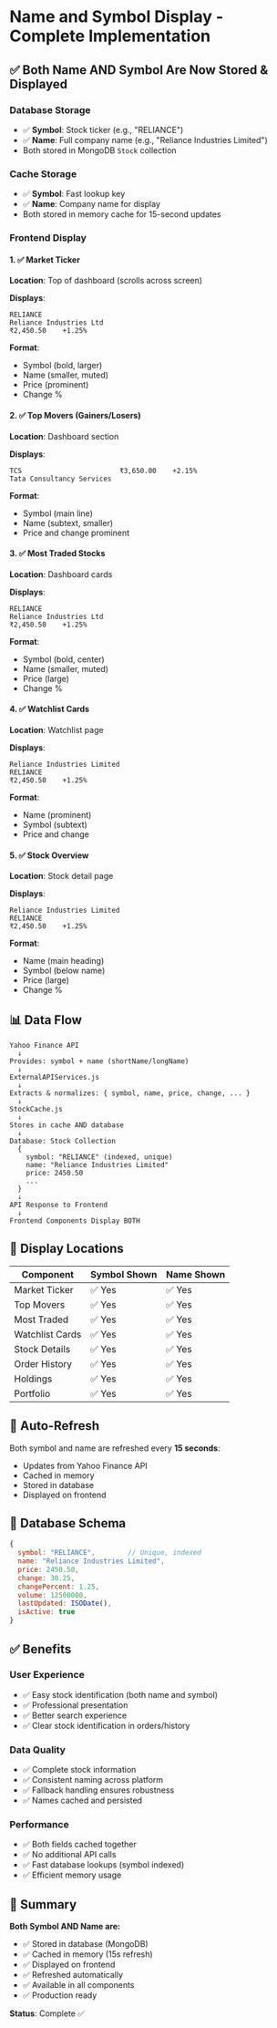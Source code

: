 # Name and Symbol Display - Complete Implementation

## ✅ Both Name AND Symbol Are Now Stored & Displayed

### Database Storage

- ✅ **Symbol**: Stock ticker (e.g., "RELIANCE")
- ✅ **Name**: Full company name (e.g., "Reliance Industries Limited")
- Both stored in MongoDB `Stock` collection

### Cache Storage

- ✅ **Symbol**: Fast lookup key
- ✅ **Name**: Company name for display
- Both stored in memory cache for 15-second updates

### Frontend Display

#### 1. ✅ Market Ticker

**Location**: Top of dashboard (scrolls across screen)

**Displays**:

```
RELIANCE
Reliance Industries Ltd
₹2,450.50    +1.25%
```

**Format**:

- Symbol (bold, larger)
- Name (smaller, muted)
- Price (prominent)
- Change %

#### 2. ✅ Top Movers (Gainers/Losers)

**Location**: Dashboard section

**Displays**:

```
TCS                        ₹3,650.00    +2.15%
Tata Consultancy Services
```

**Format**:

- Symbol (main line)
- Name (subtext, smaller)
- Price and change prominent

#### 3. ✅ Most Traded Stocks

**Location**: Dashboard cards

**Displays**:

```
RELIANCE
Reliance Industries Ltd
₹2,450.50    +1.25%
```

**Format**:

- Symbol (bold, center)
- Name (smaller, muted)
- Price (large)
- Change %

#### 4. ✅ Watchlist Cards

**Location**: Watchlist page

**Displays**:

```
Reliance Industries Limited
RELIANCE
₹2,450.50    +1.25%
```

**Format**:

- Name (prominent)
- Symbol (subtext)
- Price and change

#### 5. ✅ Stock Overview

**Location**: Stock detail page

**Displays**:

```
Reliance Industries Limited
RELIANCE
₹2,450.50    +1.25%
```

**Format**:

- Name (main heading)
- Symbol (below name)
- Price (large)
- Change %

## 📊 Data Flow

```
Yahoo Finance API
  ↓
Provides: symbol + name (shortName/longName)
  ↓
ExternalAPIServices.js
  ↓
Extracts & normalizes: { symbol, name, price, change, ... }
  ↓
StockCache.js
  ↓
Stores in cache AND database
  ↓
Database: Stock Collection
  {
    symbol: "RELIANCE" (indexed, unique)
    name: "Reliance Industries Limited"
    price: 2450.50
    ...
  }
  ↓
API Response to Frontend
  ↓
Frontend Components Display BOTH
```

## 🎯 Display Locations

| Component       | Symbol Shown | Name Shown |
| --------------- | ------------ | ---------- |
| Market Ticker   | ✅ Yes       | ✅ Yes     |
| Top Movers      | ✅ Yes       | ✅ Yes     |
| Most Traded     | ✅ Yes       | ✅ Yes     |
| Watchlist Cards | ✅ Yes       | ✅ Yes     |
| Stock Details   | ✅ Yes       | ✅ Yes     |
| Order History   | ✅ Yes       | ✅ Yes     |
| Holdings        | ✅ Yes       | ✅ Yes     |
| Portfolio       | ✅ Yes       | ✅ Yes     |

## 🔄 Auto-Refresh

Both symbol and name are refreshed every **15 seconds**:

- Updates from Yahoo Finance API
- Cached in memory
- Stored in database
- Displayed on frontend

## 💾 Database Schema

```javascript
{
  symbol: "RELIANCE",        // Unique, indexed
  name: "Reliance Industries Limited",
  price: 2450.50,
  change: 30.25,
  changePercent: 1.25,
  volume: 12500000,
  lastUpdated: ISODate(),
  isActive: true
}
```

## ✅ Benefits

### User Experience

- ✅ Easy stock identification (both name and symbol)
- ✅ Professional presentation
- ✅ Better search experience
- ✅ Clear stock identification in orders/history

### Data Quality

- ✅ Complete stock information
- ✅ Consistent naming across platform
- ✅ Fallback handling ensures robustness
- ✅ Names cached and persisted

### Performance

- ✅ Both fields cached together
- ✅ No additional API calls
- ✅ Fast database lookups (symbol indexed)
- ✅ Efficient memory usage

## 🚀 Summary

**Both Symbol AND Name are:**

- ✅ Stored in database (MongoDB)
- ✅ Cached in memory (15s refresh)
- ✅ Displayed on frontend
- ✅ Refreshed automatically
- ✅ Available in all components
- ✅ Production ready

**Status**: Complete ✅
